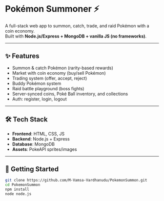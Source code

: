 # Pokémon Summoner ⚡

A full-stack web app to summon, catch, trade, and raid Pokémon with a coin economy.  
Built with **Node.js/Express + MongoDB + vanilla JS (no frameworks)**.  


---

## ✨ Features
- Summon & catch Pokémon (rarity-based rewards)
- Market with coin economy (buy/sell Pokémon)
- Trading system (offer, accept, reject)
- Buddy Pokémon system
- Raid battle playground (boss fights)
- Server-synced coins, Poké Ball inventory, and collections
- Auth: register, login, logout

---

## 🛠️ Tech Stack
- **Frontend**: HTML, CSS, JS
- **Backend**: Node.js + Express
- **Database**: MongoDB
- **Assets**: PokeAPI sprites/images

---

## 🚀 Getting Started
```bash
git clone https://github.com/M-Vamsa-Vardhanudu/PokemonSummon.git
cd PokemonSummon
npm install
node node.js
